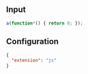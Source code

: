 
## Input
```javascript input
a(function*() { return 0; });
```

## Configuration
```json configuration
{
  "extension": "js"
}
```
